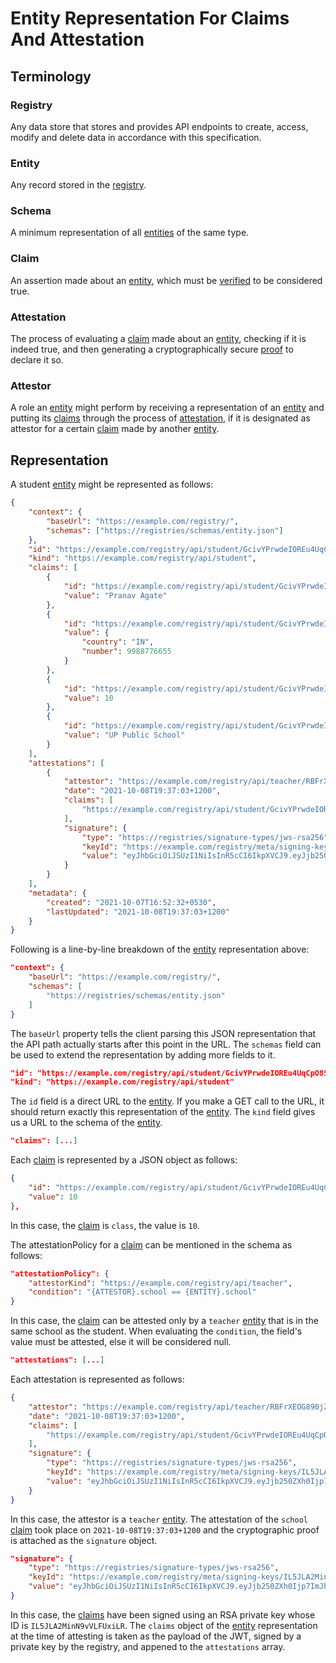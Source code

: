 # Entity Representation For Claims And Attestation

## Terminology

### Registry

Any data store that stores and provides API endpoints to create, access, modify
and delete data in accordance with this specification.

### Entity

Any record stored in the [registry](#registry).

### Schema

A minimum representation of all [entities](#entity) of the same type.

### Claim

An assertion made about an [entity](#entity), which must be
[verified](#attestation) to be considered true.

### Attestation

The process of evaluating a [claim](#claim) made about an [entity](#entity),
checking if it is indeed true, and then generating a cryptographically secure
[proof](#proof) to declare it so.

### Attestor

A role an [entity](#entity) might perform by receiving a representation of an
[entity](#entity) and putting its [claims](#claim) through the process of
[attestation](#attestation), if it is designated as attestor for a certain
[claim](#claim) made by another [entity](#entity).

## Representation

A student [entity](#entity) might be represented as follows:

```json
{
	"context": {
		"baseUrl": "https://example.com/registry/",
		"schemas": ["https://registries/schemas/entity.json"]
	},
	"id": "https://example.com/registry/api/student/GcivYPrwdeIOREu4UqCpO854",
	"kind": "https://example.com/registry/api/student",
	"claims": [
		{
			"id": "https://example.com/registry/api/student/GcivYPrwdeIOREu4UqCpO854/name",
			"value": "Pranav Agate"
		},
		{
			"id": "https://example.com/registry/api/student/GcivYPrwdeIOREu4UqCpO854/phoneNumber",
			"value": {
				"country": "IN",
				"number": 9988776655
			}
		},
		{
			"id": "https://example.com/registry/api/student/GcivYPrwdeIOREu4UqCpO854/class",
			"value": 10
		},
		{
			"id": "https://example.com/registry/api/student/GcivYPrwdeIOREu4UqCpO854/school",
			"value": "UP Public School"
		}
	],
	"attestations": [
		{
			"attestor": "https://example.com/registry/api/teacher/RBFrXEOG890jZBUf1Vpuy",
			"date": "2021-10-08T19:37:03+1200",
			"claims": [
				"https://example.com/registry/api/student/GcivYPrwdeIOREu4UqCpO854/school"
			],
			"signature": {
				"type": "https://registries/signature-types/jws-rsa256",
				"keyId": "https://example.com/registry/meta/signing-keys/IL5JLA2MinN9vVLFUxiLR",
				"value": "eyJhbGciOiJSUzI1NiIsInR5cCI6IkpXVCJ9.eyJjb250ZXh0Ijp7ImJhc...mZG8GbRlzpUkAEPI1vkhGc"
			}
		}
	],
	"metadata": {
		"created": "2021-10-07T16:52:32+0530",
		"lastUpdated": "2021-10-08T19:37:03+1200"
	}
}
```

Following is a line-by-line breakdown of the [entity](#entity) representation
above:

```json
"context": {
	"baseUrl": "https://example.com/registry/",
	"schemas": [
		"https://registries/schemas/entity.json"
	]
}
```

The `baseUrl` property tells the client parsing this JSON representation that
the API path actually starts after this point in the URL. The `schemas` field
can be used to extend the representation by adding more fields to it.

```json
"id": "https://example.com/registry/api/student/GcivYPrwdeIOREu4UqCpO854",
"kind": "https://example.com/registry/api/student"
```

The `id` field is a direct URL to the [entity](#entity). If you make a GET call
to the URL, it should return exactly this representation of the
[entity](#entity). The `kind` field gives us a URL to the schema of the
[entity](#entity).

```json
"claims": [...]
```

Each [claim](#claim) is represented by a JSON object as follows:

```json
{
	"id": "https://example.com/registry/api/student/GcivYPrwdeIOREu4UqCpO854/class",
	"value": 10
},
```

In this case, the [claim](#claim) is `class`, the value is `10`.

The attestationPolicy for a [claim](#claim) can be mentioned in the schema as
follows:

```json
"attestationPolicy": {
	"attestorKind": "https://example.com/registry/api/teacher",
	"condition": "{ATTESTOR}.school == {ENTITY}.school"
}
```

In this case, the [claim](#claim) can be attested only by a `teacher`
[entity](#entity) that is in the same school as the student. When evaluating the
`condition`, the field's value must be attested, else it will be considered
null.

```json
"attestations": [...]
```

Each attestation is represented as follows:

```json
{
	"attestor": "https://example.com/registry/api/teacher/RBFrXEOG890jZBUf1Vpuy",
	"date": "2021-10-08T19:37:03+1200",
	"claims": [
		"https://example.com/registry/api/student/GcivYPrwdeIOREu4UqCpO854/school"
	],
	"signature": {
		"type": "https://registries/signature-types/jws-rsa256",
		"keyId": "https://example.com/registry/meta/signing-keys/IL5JLA2MinN9vVLFUxiLR",
		"value": "eyJhbGciOiJSUzI1NiIsInR5cCI6IkpXVCJ9.eyJjb250ZXh0Ijp7ImJhc...mZG8GbRlzpUkAEPI1vkhGc"
	}
}
```

In this case, the attestor is a `teacher` [entity](#entity). The attestation of
the `school` [claim](#claim) took place on `2021-10-08T19:37:03+1200` and the
cryptographic proof is attached as the `signature` object.

```json
"signature": {
	"type": "https://registries/signature-types/jws-rsa256",
	"keyId": "https://example.com/registry/meta/signing-keys/IL5JLA2MinN9vVLFUxiLR",
	"value": "eyJhbGciOiJSUzI1NiIsInR5cCI6IkpXVCJ9.eyJjb250ZXh0Ijp7ImJhc...mZG8GbRlzpUkAEPI1vkhGc"
}
```

In this case, the [claims](#claim) have been signed using an RSA private key
whose ID is `IL5JLA2MinN9vVLFUxiLR`. The `claims` object of the
[entity](#entity) representation at the time of attesting is taken as the
payload of the JWT, signed by a private key by the registry, and appened to the
`attestations` array.
